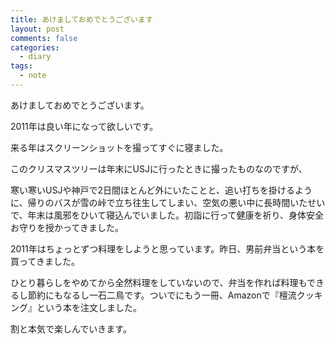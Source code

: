 ```yaml
---
title: あけましておめでとうございます
layout: post
comments: false
categories:
  - diary
tags:
  - note
---
```


あけましておめでとうございます。

2011年は良い年になって欲しいです。

来る年はスクリーンショットを撮ってすぐに寝ました。

<amp-img class="v-img" src="/img/uploads/2011/01/happy-new-year-2011-1.jpg" alt="iPhone4スクリーンショット" width="320" height="480" layout="responsive"></amp-img>

このクリスマスツリーは年末にUSJに行ったときに撮ったものなのですが、

<amp-img class="v-img" src="/img/uploads/2011/01/happy-new-year-2011-2.jpg" alt="USJのクリスマスツリー" width="448" height="600" layout="responsive"></amp-img>

寒い寒いUSJや神戸で2日間ほとんど外にいたことと、追い打ちを掛けるように、帰りのバスが雪の峠で立ち往生してしまい、空気の悪い中に長時間いたせいで、年末は風邪をひいて寝込んでいました。初詣に行って健康を祈り、身体安全お守りを授かってきました。

2011年はちょっとずつ料理をしようと思っています。昨日、男前弁当という本を買ってきました。

<amp-img class="v-img" src="/img/uploads/2011/01/happy-new-year-2011-3.jpg" alt="男前弁当" width="448" height="600" layout="responsive"></amp-img>

ひとり暮らしをやめてから全然料理をしていないので、弁当を作れば料理もできるし節約にもなるし一石二鳥です。ついでにもう一冊、Amazonで『檀流クッキング』という本を注文しました。

割と本気で楽しんでいきます。


 [1]: /img/uploads/2011/01/happy-new-year-2011-1.jpg
 [2]: /img/uploads/2011/01/happy-new-year-2011-2.jpg
 [3]: /img/uploads/2011/01/happy-new-year-2011-3.jpg
